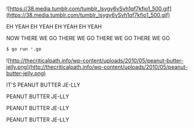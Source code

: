 ![https://38.media.tumblr.com/tumblr_lsygy6vSvh1qf7kfio1_500.gif](https://38.media.tumblr.com/tumblr_lsygy6vSvh1qf7kfio1_500.gif)

EH YEAH EH YEAH EH YEAH EH YEAH

NOW THERE WE GO THERE WE GO THERE WE GO THERE WE GO

```sh
$ go run *.go
```

![http://thecriticalpath.info/wp-content/uploads/2010/05/peanut-butter-jelly.png](http://thecriticalpath.info/wp-content/uploads/2010/05/peanut-butter-jelly.png)

IT'S PEANUT BUTTER JE-LLY

PEANUT BUTTER JE-LLY

PEANUT BUTTER JE-LLY

PEANUT BUTTER JE-LLY
